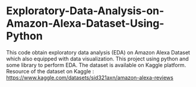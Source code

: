 # Exploratory-Data-Analysis-on-Amazon-Alexa-Dataset-Using-Python
This code obtain exploratory data analysis (EDA) on Amazon Alexa Dataset which also equipped with data visualization. This project using python and some library to perform EDA. The dataset is available on Kaggle platform.  Resource of the dataset on Kaggle : https://www.kaggle.com/datasets/sid321axn/amazon-alexa-reviews
